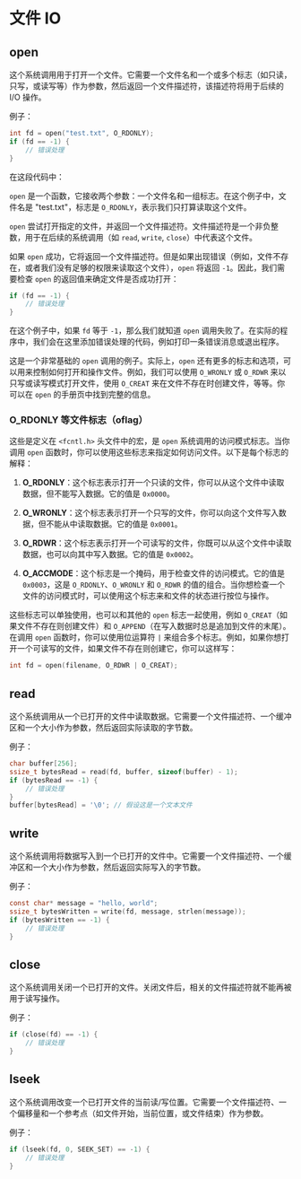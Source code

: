 # 文件 IO

## open

这个系统调用用于打开一个文件。它需要一个文件名和一个或多个标志（如只读，只写，或读写等）作为参数，然后返回一个文件描述符，该描述符将用于后续的 I/O 操作。

例子：
```c
int fd = open("test.txt", O_RDONLY);
if (fd == -1) {
    // 错误处理
}
```

在这段代码中：

`open` 是一个函数，它接收两个参数：一个文件名和一组标志。在这个例子中，文件名是 "test.txt"，标志是 `O_RDONLY`，表示我们只打算读取这个文件。

`open` 尝试打开指定的文件，并返回一个文件描述符。文件描述符是一个非负整数，用于在后续的系统调用（如 `read`, `write`, `close`）中代表这个文件。

如果 `open` 成功，它将返回一个文件描述符。但是如果出现错误（例如，文件不存在，或者我们没有足够的权限来读取这个文件），`open` 将返回 `-1`。因此，我们需要检查 `open` 的返回值来确定文件是否成功打开：

```c
if (fd == -1) {
    // 错误处理
}
```

在这个例子中，如果 `fd` 等于 `-1`，那么我们就知道 `open` 调用失败了。在实际的程序中，我们会在这里添加错误处理的代码，例如打印一条错误消息或退出程序。

这是一个非常基础的 `open` 调用的例子。实际上，`open` 还有更多的标志和选项，可以用来控制如何打开和操作文件。例如，我们可以使用 `O_WRONLY` 或 `O_RDWR` 来以只写或读写模式打开文件，使用 `O_CREAT` 来在文件不存在时创建文件，等等。你可以在 `open` 的手册页中找到完整的信息。


### O_RDONLY 等文件标志（oflag）

这些是定义在 `<fcntl.h>` 头文件中的宏，是 `open` 系统调用的访问模式标志。当你调用 `open` 函数时，你可以使用这些标志来指定如何访问文件。以下是每个标志的解释：

1. **O_RDONLY**：这个标志表示打开一个只读的文件，你可以从这个文件中读取数据，但不能写入数据。它的值是 `0x0000`。

2. **O_WRONLY**：这个标志表示打开一个只写的文件，你可以向这个文件写入数据，但不能从中读取数据。它的值是 `0x0001`。

3. **O_RDWR**：这个标志表示打开一个可读写的文件，你既可以从这个文件中读取数据，也可以向其中写入数据。它的值是 `0x0002`。

4. **O_ACCMODE**：这个标志是一个掩码，用于检查文件的访问模式。它的值是 `0x0003`，这是 `O_RDONLY`、`O_WRONLY` 和 `O_RDWR` 的值的组合。当你想检查一个文件的访问模式时，可以使用这个标志来和文件的状态进行按位与操作。

这些标志可以单独使用，也可以和其他的 `open` 标志一起使用，例如 `O_CREAT`（如果文件不存在则创建文件）和 `O_APPEND`（在写入数据时总是追加到文件的末尾）。在调用 `open` 函数时，你可以使用位运算符 `|` 来组合多个标志。例如，如果你想打开一个可读写的文件，如果文件不存在则创建它，你可以这样写：

```c
int fd = open(filename, O_RDWR | O_CREAT);
```


## read

这个系统调用从一个已打开的文件中读取数据。它需要一个文件描述符、一个缓冲区和一个大小作为参数，然后返回实际读取的字节数。

例子：
```c
char buffer[256];
ssize_t bytesRead = read(fd, buffer, sizeof(buffer) - 1);
if (bytesRead == -1) {
    // 错误处理
}
buffer[bytesRead] = '\0'; // 假设这是一个文本文件
```


## write

这个系统调用将数据写入到一个已打开的文件中。它需要一个文件描述符、一个缓冲区和一个大小作为参数，然后返回实际写入的字节数。

例子：
```c
const char* message = "hello, world";
ssize_t bytesWritten = write(fd, message, strlen(message));
if (bytesWritten == -1) {
    // 错误处理
}
```

## close

这个系统调用关闭一个已打开的文件。关闭文件后，相关的文件描述符就不能再被用于读写操作。

例子：
```c
if (close(fd) == -1) {
    // 错误处理
}
```

## lseek

这个系统调用改变一个已打开文件的当前读/写位置。它需要一个文件描述符、一个偏移量和一个参考点（如文件开始，当前位置，或文件结束）作为参数。

例子：
```c
if (lseek(fd, 0, SEEK_SET) == -1) {
    // 错误处理
}
```
